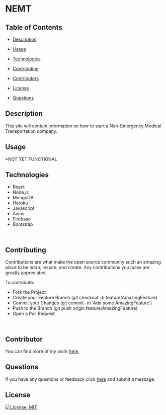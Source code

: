 #   NEMT

## Table of Contents

* [Description](#Description)

* [Usage](#usage)

* [Technologies](#Technologies)

* [Contributing](#Contributing)

* [Contributors](#Contributors)

* [License](#License)

* [Questions](#questions)


## Description
This site will contain information on how to start a Non-Emergency Medical Transportation company. 

## Usage
*NOT YET FUNCTIONAL


## Technologies
  <ul>
  <li>React</li>
  <li>Node.js</li>
  <li>MongoDB</li>
  <li>Heroku</li>
  <li>Javascript</li>
  <li>Axios</li>
  <li>Firebase</li>
  <li>Bootstrap</li>
</ul>
<br>

## Contributing
Contributions are what make the open source community such an amazing place to be learn, inspire, and create. Any contributions you make are greatly appreciated.

To contribute:<br>
<ul>
<li>Fork the Project</li>
<li>Create your Feature Branch (git checkout -b feature/AmazingFeature)</li>
<li>Commit your Changes (git commit -m 'Add some AmazingFeature')</li>
<li>Push to the Branch (git push origin feature/AmazingFeature)</li>
<li>Open a Pull Request</li>
</ul>
<br>

## Contributor
You can find more of my work <a href=http://github.com/HeatherAckerman>here</a>
<br>

## Questions

If you have any questions or feedback click <a href=https://heather-ackerman.herokuapp.com/#contact>here</a> and submit a message. 


## License
[![License: MIT](https://img.shields.io/badge/License-MIT-yellow.svg)](https://opensource.org/licenses/MIT)
